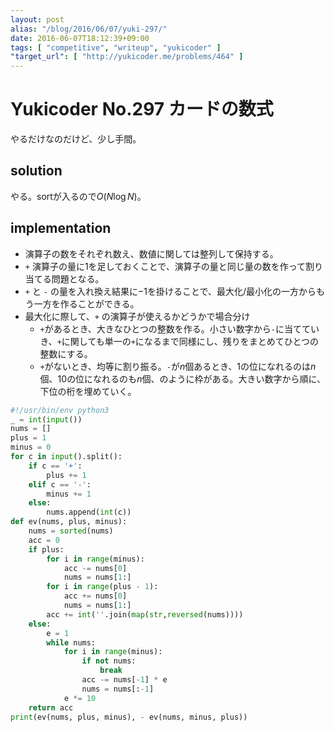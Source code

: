 ```yaml
---
layout: post
alias: "/blog/2016/06/07/yuki-297/"
date: 2016-06-07T18:12:39+09:00
tags: [ "competitive", "writeup", "yukicoder" ]
"target_url": [ "http://yukicoder.me/problems/464" ]
---
```


# Yukicoder No.297 カードの数式

やるだけなのだけど、少し手間。

## solution

やる。sortが入るので$O(N \log N)$。

## implementation

-   演算子の数をそれぞれ数え、数値に関しては整列して保持する。
-   `+` 演算子の量に$1$を足しておくことで、演算子の量と同じ量の数を作って割り当てる問題となる。
-   `+` と `-` の量を入れ換え結果に$-1$を掛けることで、最大化/最小化の一方からもう一方を作ることができる。
-   最大化に際して、`+` の演算子が使えるかどうかで場合分け
    -   `+`があるとき、大きなひとつの整数を作る。小さい数字から`-`に当てていき、`+`に関しても単一の`+`になるまで同様にし、残りをまとめてひとつの整数にする。
    -   `+`がないとき、均等に割り振る。`-`が$n$個あるとき、$1$の位になれるのは$n$個、$10$の位になれるのも$n$個、のように枠がある。大きい数字から順に、下位の桁を埋めていく。

``` python
#!/usr/bin/env python3
_ = int(input())
nums = []
plus = 1
minus = 0
for c in input().split():
    if c == '+':
        plus += 1
    elif c == '-':
        minus += 1
    else:
        nums.append(int(c))
def ev(nums, plus, minus):
    nums = sorted(nums)
    acc = 0
    if plus:
        for i in range(minus):
            acc -= nums[0]
            nums = nums[1:]
        for i in range(plus - 1):
            acc += nums[0]
            nums = nums[1:]
        acc += int(''.join(map(str,reversed(nums))))
    else:
        e = 1
        while nums:
            for i in range(minus):
                if not nums:
                    break
                acc -= nums[-1] * e
                nums = nums[:-1]
            e *= 10
    return acc
print(ev(nums, plus, minus), - ev(nums, minus, plus))
```
